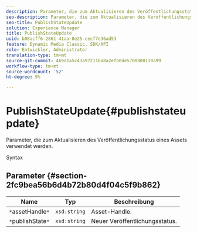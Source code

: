 ```yaml
---
description: Parameter, die zum Aktualisieren des Veröffentlichungsstatus eines Assets verwendet werden.
seo-description: Parameter, die zum Aktualisieren des Veröffentlichungsstatus eines Assets verwendet werden.
seo-title: PublishStateUpdate
solution: Experience Manager
title: PublishStateUpdate
uuid: b08acff6-2861-41aa-8e25-cecf7e36ad53
feature: Dynamic Media Classic, SDK/API
role: Entwickler, Administrator
translation-type: tm+mt
source-git-commit: 469d1a5c43a972116a8a2efb0de5708800130a99
workflow-type: tm+mt
source-wordcount: '52'
ht-degree: 9%

---
```



# PublishStateUpdate{#publishstateupdate}

Parameter, die zum Aktualisieren des Veröffentlichungsstatus eines Assets verwendet werden.

Syntax

## Parameter {#section-2fc9bea56b6d4b72b80d4f04c5f9b862}

| Name | Typ | Beschreibung |
|---|---|---|
| `*`assetHandle`*` | `xsd:string` | Asset-Handle. |
| `*`publishState`*` | `xsd:string` | Neuer Veröffentlichungsstatus. |

